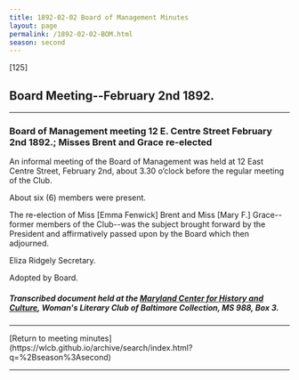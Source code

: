 ```yaml
---
title: 1892-02-02 Board of Management Minutes
layout: page
permalink: /1892-02-02-BOM.html
season: second
---
```


<style>
    #maincontent{
        font-size:1.4em;
    }
</style>
[125]

## Board Meeting--February 2nd 1892.
<hr>

### Board of Management meeting 12 E. Centre Street February 2nd 1892.; Misses Brent and Grace re-elected

An informal meeting of the Board of Management was held at 12 East Centre Street, February 2nd, about 3.30 o’clock before the regular meeting of the Club.

About six (6) members were present.

The re-election of Miss [Emma Fenwick] Brent and Miss [Mary F.] Grace--former members of the Club--was the subject brought forward by the President and affirmatively passed upon by the Board which then adjourned.

Eliza Ridgely
Secretary.

Adopted by Board.

##### Transcribed document held at the [Maryland Center for History and Culture](http://mdhs.org/), Woman's Literary Club of Baltimore Collection, MS 988, Box 3. 

<hr>
[Return to meeting minutes](https://wlcb.github.io/archive/search/index.html?q=%2Bseason%3Asecond)
<hr>